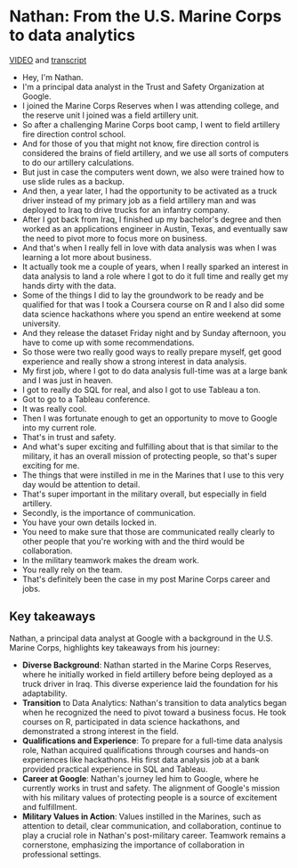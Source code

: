 # Nathan: From the U.S. Marine Corps to data analytics

[VIDEO](./resources/5_DP_Communicating-challenges.mp4) and [transcript](./resources/5_DP_Communicating-challenges.txt)

- Hey, I'm Nathan.
- I'm a principal data analyst in the Trust and Safety Organization at Google.
- I joined the Marine Corps Reserves when I was attending college, and the reserve unit I joined was a field artillery unit.
- So after a challenging Marine Corps boot camp, I went to field artillery fire direction control school.
- And for those of you that might not know, fire direction control is considered the brains of field artillery, and we use all sorts of computers to do our artillery calculations.
- But just in case the computers went down, we also were trained how to use slide rules as a backup.
- And then, a year later, I had the opportunity to be activated as a truck driver instead of my primary job as a field artillery man and was deployed to Iraq to drive trucks for an infantry company.
- After I got back from Iraq, I finished up my bachelor's degree and then worked as an applications engineer in Austin, Texas, and eventually saw the need to pivot more to focus more on business.
- And that's when I really fell in love with data analysis was when I was learning a lot more about business.
- It actually took me a couple of years, when I really sparked an interest in data analysis to land a role where I got to do it full time and really get my hands dirty with the data.
- Some of the things I did to lay the groundwork to be ready and be qualified for that was I took a Coursera course on R and I also did some data science hackathons where you spend an entire weekend at some university.
- And they release the dataset Friday night and by Sunday afternoon, you have to come up with some recommendations.
- So those were two really good ways to really prepare myself, get good experience and really show a strong interest in data analysis.
- My first job, where I got to do data analysis full-time was at a large bank and I was just in heaven.
- I got to really do SQL for real, and also I got to use Tableau a ton.
- Got to go to a Tableau conference.
- It was really cool.
- Then I was fortunate enough to get an opportunity to move to Google into my current role.
- That's in trust and safety.
- And what's super exciting and fulfilling about that is that similar to the military, it has an overall mission of protecting people, so that's super exciting for me.
- The things that were instilled in me in the Marines that I use to this very day would be attention to detail.
- That's super important in the military overall, but especially in field artillery.
- Secondly, is the importance of communication.
- You have your own details locked in.
- You need to make sure that those are communicated really clearly to other people that you're working with and the third would be collaboration.
- In the military teamwork makes the dream work.
- You really rely on the team.
- That's definitely been the case in my post Marine Corps career and jobs.

## Key takeaways

Nathan, a principal data analyst at Google with a background in the U.S. Marine Corps, highlights key takeaways from his journey:

- **Diverse Background**: Nathan started in the Marine Corps Reserves, where he initially worked in field artillery before being deployed as a truck driver in Iraq. This diverse experience laid the foundation for his adaptability.
- **Transition** to Data Analytics: Nathan's transition to data analytics began when he recognized the need to pivot toward a business focus. He took courses on R, participated in data science hackathons, and demonstrated a strong interest in the field.
- **Qualifications and Experience**: To prepare for a full-time data analysis role, Nathan acquired qualifications through courses and hands-on experiences like hackathons. His first data analysis job at a bank provided practical experience in SQL and Tableau.
- **Career at Google**: Nathan's journey led him to Google, where he currently works in trust and safety. The alignment of Google's mission with his military values of protecting people is a source of excitement and fulfillment.
- **Military Values in Action**: Values instilled in the Marines, such as attention to detail, clear communication, and collaboration, continue to play a crucial role in Nathan's post-military career. Teamwork remains a cornerstone, emphasizing the importance of collaboration in professional settings.
